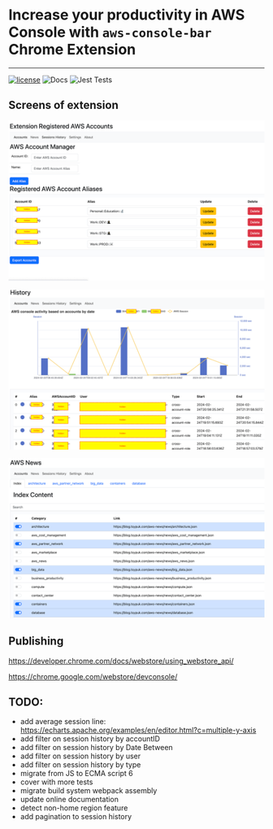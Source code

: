 # Increase your productivity in AWS Console with ``aws-console-bar`` Chrome Extension

---
[![license](https://img.shields.io/badge/license-MIT-blue.svg)](/LICENSE)
![Docs](https://github.com/tsypuk/aws-console-bar/actions/workflows/pages.yml/badge.svg?event=push)
![Jest Tests](https://github.com/tsypuk/aws-console-bar/actions/workflows/jest.yml/badge.svg?event=push)

## Screens of extension

![account_registration.png](docs/docs/images/screens/account_registration.png)

![accounts_history.png](docs/docs/images/screens/accounts_history.png)

![aws_news.png](docs/docs/images/screens/aws_news.png)

## Publishing
https://developer.chrome.com/docs/webstore/using_webstore_api/

https://chrome.google.com/webstore/devconsole/


## TODO:

- add average session line: https://echarts.apache.org/examples/en/editor.html?c=multiple-y-axis
- add filter on session history by accountID
- add filter on session history by Date Between
- add filter on session history by user
- add filter on session history by type
- migrate from JS to ECMA script 6
- cover with more tests
- migrate build system webpack assembly
- update online documentation
- detect non-home region feature
- add pagination to session history